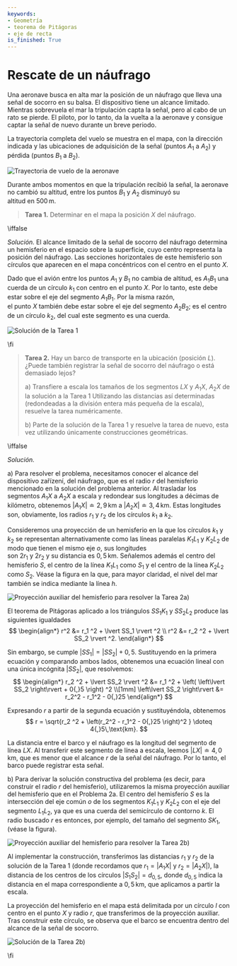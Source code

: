 ```yaml
---
keywords:
- Geometría
- teorema de Pitágoras
- eje de recta
is_finished: True
---
```


# Rescate de un náufrago

Una aeronave busca en alta mar la posición de un náufrago que 
lleva una señal de socorro en su balsa. 
El dispositivo tiene un alcance limitado. Mientras sobrevuela el mar 
la tripulación capta la señal, pero al cabo de un rato se pierde. 
El piloto, por lo tanto, da la vuelta a la aeronave y consigue captar la señal de nuevo 
durante un breve periodo. 

La trayectoria completa del vuelo se muestra en el mapa, con la dirección indicada 
y las ubicaciones de adquisición de la señal (puntos $A_1$ a $A_2$) 
y pérdida (puntos $B_1$ a $B_2$).

![Trayectoria de vuelo de la aeronave](math4you_00043_01.svg)

Durante ambos momentos en que la tripulación recibió la señal, la aeronave 
no cambió su altitud, entre los puntos $B_1$ y $A_2$ disminuyó su  
altitud en $500\,\text{m}$.

> **Tarea 1.** Determinar en el mapa la posición $X$ 
> del náufrago.

\iffalse

*Solución.* El alcance limitado de la señal de socorro del náufrago determina un hemisferio en 
el espacio sobre la superficie, cuyo centro representa la posición 
del náufrago. Las secciones horizontales de este hemisferio son círculos que 
aparecen en el mapa concéntricos con el centro en el punto $X$. 

Dado que el avión entre los puntos $A_1$ y $B_1$ no cambia de altitud, es 
$A_1B_1$ una cuerda de un círculo $k_1$ con centro en el punto $X$. 
Por lo tanto, este debe estar sobre el eje del segmento $A_1B_1$. Por la misma razón,  
el punto $X$ también debe estar sobre el eje del segmento $A_2B_2$; es el centro  
de un círculo $k_2$, del cual este segmento es una cuerda. 

![Solución de la Tarea 1](math4you_00043_02.svg)

\fi

> **Tarea 2.** Hay un barco de transporte en la ubicación (posición $L$). 
> ¿Puede también registrar la señal de socorro del náufrago o está 
> demasiado lejos?
>
> a) Transfiere a escala los tamaños de los segmentos $LX$ y $A_1X$, $A_2X$ de la solución a la Tarea 1 
> Utilizando las distancias así determinadas 
> (redondeadas a la división entera más pequeña de la escala), resuelve 
> la tarea numéricamente.
> 
> b) Parte de la solución de la Tarea 1 y resuelve la tarea de nuevo, esta vez 
> utilizando únicamente construcciones geométricas.

\iffalse

*Solución.*

a) Para resolver el problema, necesitamos conocer el alcance del dispositivo 
zařízení, del náufrago, que es el radio $r$ del hemisferio mencionado en la solución 
del problema anterior. Al trasladar los segmentos $A_1X$ a $A_2X$ a escala y 
redondear sus longitudes a décimas de kilómetro, obtenemos 
$\lvert A_1X \rvert \doteq 2{,}9\,\text{km}$ 
a $\lvert A_2X \rvert \doteq 3{,}4\,\text{km}$. Estas longitudes son, 
obviamente, los radios $r_1$ y $r_2$ de los círculos $k_1$ a $k_2$.

Consideremos una proyección de un hemisferio en la que los círculos $k_1$ y 
$k_2$ se representan alternativamente como las líneas paralelas $K_1L_1$ y 
$K_2L_2$ de modo que tienen el mismo eje $o$, sus longitudes  
son $2r_1$ y $2r_2$ y su distancia es $0{,}5\,\text{km}$. 
Señalemos además el centro del hemisferio $S$, el centro de la línea $K_1L_1$ como 
$S_1$ y el centro de la línea $K_2L_2$ como $S_2$. Véase la figura en 
la que, para mayor claridad, el nivel del mar también se indica mediante la línea $h$.

![Proyección auxiliar del hemisferio para resolver la Tarea 2a)](math4you_00043_03.svg)

El teorema de Pitágoras aplicado a los triángulos $SS_1K_1$ y 
$SS_2L_2$ produce las siguientes igualdades
$$
\begin{align*}
r^2 &= r_1 ^2 + \lvert SS_1 \rvert ^2 \\
r^2 &= r_2 ^2 + \lvert SS_2 \rvert ^2.
\end{align*}
$$

Sin embargo, se cumple $\lvert SS_1 \rvert = \lvert SS_2 \rvert + 0{,}5$. 
Sustituyendo en la primera ecuación y comparando ambos lados, obtenemos 
una ecuación lineal con una única incógnita $\lvert SS_2 \rvert$, 
que resolvemos:
$$
\begin{align*}
r_2 ^2 + \lvert SS_2 \rvert ^2 &= r_1 ^2 + \left( \left\lvert SS_2 \right\rvert + 0{,}5 \right) ^2 \\[1mm]
\left\lvert SS_2 \right\rvert &=  r_2^2 - r_1^2 - 0{,}25
\end{align*}
$$

Expresando $r$ a partir de la segunda ecuación y sustituyéndola, obtenemos
$$
r = \sqrt{r_2 ^2 + \left(r_2^2 - r_1^2 - 0{,}25 \right)^2 } \doteq 4{,}5\,\text{km}.
$$

La distancia entre el barco y el náufrago es la longitud del segmento de línea $LX$. Al transferir 
este segmento de línea a escala, leemos $\lvert LX \rvert \doteq 4{,}
0\,\text{km}$, que es menor que el alcance $r$ de la señal 
del náufrago. Por lo tanto, el barco puede registrar esta señal.

b) Para derivar la solución constructiva del problema (es decir, para construir 
el radio $r$ del hemisferio), utilizaremos la misma proyección auxiliar
del hemisferio que en el Problema 2a. El centro del hemisferio $S$ es la intersección 
del eje común $o$ de los segmentos $K_1L_1$ y $K_2L_2$ con el eje del segmento 
$L_1L_2$, ya que es una cuerda del semicírculo de contorno $k$. El radio 
buscado $r$ es entonces, por ejemplo, del tamaño del segmento $SK_1$, (véase la figura).

![Proyección auxiliar del hemisferio para resolver la Tarea 2b)](math4you_00043_04.svg)

Al implementar la construcción, transferimos las distancias $r_1$ y 
$r_2$ de la solución de la Tarea 1 (donde recordamos que 
$r_1=\lvert A_1X\rvert$ y $r_2=\lvert A_2X\rvert$), la distancia 
de los centros de los círculos $|S_1S_2|=d_{0{,}5}$, donde $d_{0{,}5}$ indica 
la distancia en el mapa correspondiente a $0{,}5\,\text{km}$, que 
aplicamos a partir la escala.

La proyección del hemisferio en el mapa está delimitada por un círculo $l$ con centro en 
el punto $X$ y radio $r$, que transferimos de la proyección auxiliar. 
Tras construir este círculo, se observa que el barco se encuentra dentro 
del alcance de la señal de socorro.

![Solución de la Tarea 2b)](math4you_00043_05.svg)

\fi



